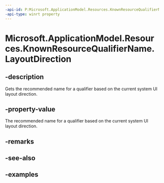 ```yaml
---
-api-id: P:Microsoft.ApplicationModel.Resources.KnownResourceQualifierName.LayoutDirection
-api-type: winrt property
---
```


# Microsoft.ApplicationModel.Resources.KnownResourceQualifierName.LayoutDirection

<!--
public static string LayoutDirection { get; }
-->


## -description

Gets the recommended name for a qualifier based on the current system UI layout direction.

## -property-value

The recommended name for a qualifier based on the current system UI layout direction.

## -remarks

## -see-also

## -examples


